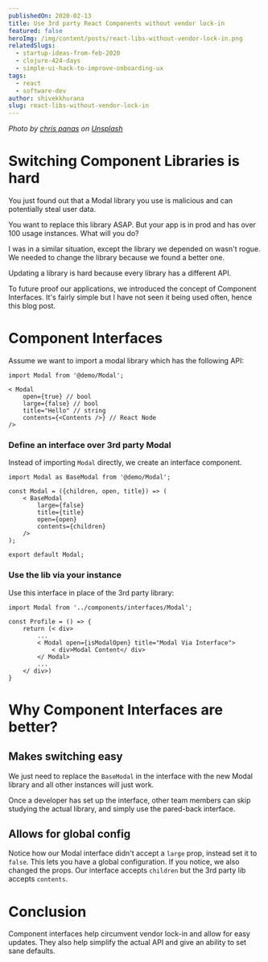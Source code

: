 ```yaml
---
publishedOn: 2020-02-13
title: Use 3rd party React Components without vendor lock-in
featured: false
heroImg: /img/content/posts/react-libs-without-vendor-lock-in.png
relatedSlugs:
  - startup-ideas-from-feb-2020
  - clojure-424-days
  - simple-ui-hack-to-improve-onboarding-ux
tags:
  - react
  - software-dev
author: shivekkhurana
slug: react-libs-without-vendor-lock-in
---
```


*Photo by [chris panas](https://unsplash.com/@chrispanas?utm_source=unsplash&utm_medium=referral&utm_content=creditCopyText) on [Unsplash](https://unsplash.com/s/photos/lock?utm_source=unsplash&utm_medium=referral&utm_content=creditCopyText)*

# Switching Component Libraries is hard 

You just found out that a Modal library you use is malicious and can potentially steal user data. 

You want to replace this library ASAP. But your app is in prod and has over 100 usage instances. What will you do?

I was in a similar situation, except the library we depended on wasn't rogue. We needed to change the library because we found a better one.

Updating a library is hard because every library has a different API. 

To future proof our applications, we introduced the concept of Component Interfaces. It's fairly simple but I have not seen it being used often, hence this blog post.

# Component Interfaces
Assume we want to import a modal library which has the following API:

```
import Modal from '@demo/Modal';

< Modal
    open={true} // bool
    large={false} // bool
    title="Hello" // string
    contents={<Contents />} // React Node
/>
```
### Define an interface over 3rd party Modal
Instead of importing `Modal` directly, we create an interface component. 

```
import Modal as BaseModal from '@demo/Modal';

const Modal = ({children, open, title}) => (
    < BaseModal
        large={false}
        title={title}
        open={open}
        contents={children}
    />
);

export default Modal;

```

### Use the lib via your instance
Use this interface in place of the 3rd party library:
```
import Modal from '../components/interfaces/Modal';

const Profile = () => {
    return (< div>
        ...
        < Modal open={isModalOpen} title="Modal Via Interface">
            < div>Modal Content</ div>
        </ Modal>
        ...
    </ div>)
}
```

# Why Component Interfaces are better?

## Makes switching easy
We just need to replace the `BaseModal` in the interface with the new Modal library and all other instances will just work.

Once a developer has set up the interface, other team members can skip studying the actual library, and simply use the pared-back interface.

## Allows for global config
Notice how our Modal interface didn't accept a `large` prop, instead set it to `false`. This lets you have a global configuration. If you notice, we also changed the props. Our interface accepts `children` but the 3rd party lib accepts `contents`.

# Conclusion

Component interfaces help circumvent vendor lock-in and allow for easy updates. They also help simplify the actual API and give an ability to set sane defaults. 

